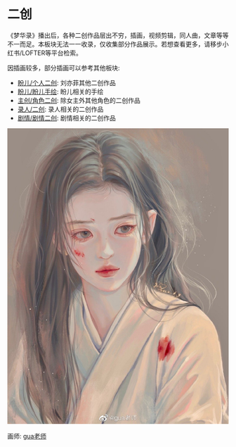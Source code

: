 # 二创

《梦华录》播出后，各种二创作品层出不穷，插画，视频剪辑，同人曲，文章等等不一而足。本板块无法一一收录，仅收集部分作品展示。若想查看更多，请移步小红书/LOFTER等平台检索。

因插画较多，部分插画可以参考其他板块:

* [盼儿/个人二创](/cc/painting.html): 刘亦菲其他二创作品
* [盼儿/盼儿手绘](/cc/role.html): 盼儿相关的手绘
* [主创/角色二创](/team/role.html): 除女主外其他角色的二创作品
* [录人/二创](/luren/creation.html): 录人相关的二创作品
* [剧情/剧情二创](/scenario/re-creation.html): 剧情相关的二创作品




![](/image/erchuang/cover.jpg)


画师: [gua老师](https://weibo.com/1256022507?refer_flag=1001030103_)
